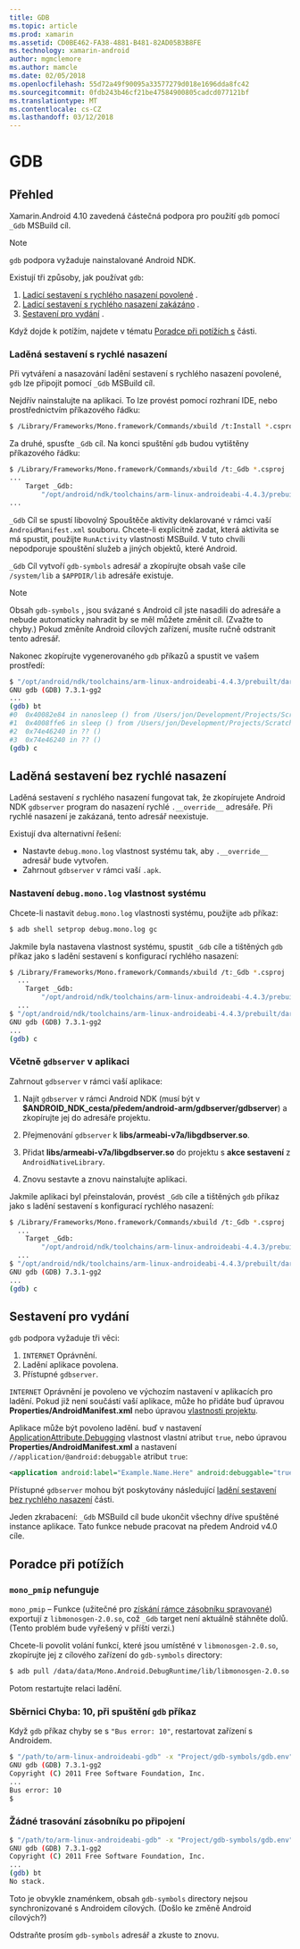 ```yaml
---
title: GDB
ms.topic: article
ms.prod: xamarin
ms.assetid: CD0BE462-FA38-4881-B481-82AD05B3B8FE
ms.technology: xamarin-android
author: mgmclemore
ms.author: mamcle
ms.date: 02/05/2018
ms.openlocfilehash: 55d72a49f90095a33577279d018e1696dda8fc42
ms.sourcegitcommit: 0fdb243b46cf21be47584900805cadcd077121bf
ms.translationtype: MT
ms.contentlocale: cs-CZ
ms.lasthandoff: 03/12/2018
---
```

# <a name="gdb"></a>GDB

## <a name="overview"></a>Přehled

Xamarin.Android 4.10 zavedená částečná podpora pro použití `gdb` pomocí `_Gdb` MSBuild cíl. 

> [!NOTE]
> `gdb` podpora vyžaduje nainstalované Android NDK.

Existují tři způsoby, jak používat `gdb`:

1.  [Ladicí sestavení s rychlého nasazení povolené](#Debug_Builds_with_Fast_Deployment) .
1.  [Ladicí sestavení s rychlého nasazení zakázáno](#Debug_Builds_without_Fast_Deployment) .
1.  [Sestavení pro vydání](#Release_Builds) .


Když dojde k potížím, najdete v tématu [Poradce při potížích s](#Troubleshooting) části.

<a name="Debug_Builds_with_Fast_Deployment" />

### <a name="debug-builds-with-fast-deployment"></a>Laděná sestavení s rychlé nasazení

Při vytváření a nasazování ladění sestavení s rychlého nasazení povolené, `gdb` lze připojit pomocí `_Gdb` MSBuild cíl.

Nejdřív nainstalujte na aplikaci. To lze provést pomocí rozhraní IDE, nebo prostřednictvím příkazového řádku:

```bash
$ /Library/Frameworks/Mono.framework/Commands/xbuild /t:Install *.csproj
```

Za druhé, spusťte `_Gdb` cíl. Na konci spuštění `gdb` budou vytištěny příkazového řádku:

```bash
$ /Library/Frameworks/Mono.framework/Commands/xbuild /t:_Gdb *.csproj
...
    Target _Gdb:
        "/opt/android/ndk/toolchains/arm-linux-androideabi-4.4.3/prebuilt/darwin-x86/bin/arm-linux-androideabi-gdb" -x "/Users/jon/Development/Projects/Scratch.HelloXamarin20//gdb-symbols/gdb.env"
...
```

`_Gdb` Cíl se spustí libovolný Spouštěče aktivity deklarované v rámci vaší `AndroidManifest.xml` souboru. Chcete-li explicitně zadat, která aktivita se má spustit, použijte `RunActivity` vlastnosti MSBuild. V tuto chvíli nepodporuje spouštění služeb a jiných objektů, které Android.

`_Gdb` Cíl vytvoří `gdb-symbols` adresář a zkopírujte obsah vaše cíle `/system/lib` a `$APPDIR/lib` adresáře existuje.


> [!NOTE]
> Obsah `gdb-symbols` , jsou svázané s Android cíl jste nasadili do adresáře a nebude automaticky nahradit by se měl můžete změnit cíl. (Zvažte to chyby.) Pokud změníte Android cílových zařízení, musíte ručně odstranit tento adresář.

Nakonec zkopírujte vygenerovaného `gdb` příkazů a spustit ve vašem prostředí:

```bash
$ "/opt/android/ndk/toolchains/arm-linux-androideabi-4.4.3/prebuilt/darwin-x86/bin/arm-linux-androideabi-gdb" -x "/Users/jon/Development/Projects/Scratch.HelloXamarin20//gdb-symbols/gdb.env"
GNU gdb (GDB) 7.3.1-gg2
...
(gdb) bt
#0  0x40082e84 in nanosleep () from /Users/jon/Development/Projects/Scratch.HelloXamarin20/gdb-symbols/libc.so
#1  0x4008ffe6 in sleep () from /Users/jon/Development/Projects/Scratch.HelloXamarin20/gdb-symbols/libc.so
#2  0x74e46240 in ?? ()
#3  0x74e46240 in ?? ()
(gdb) c
```

<a name="Debug_Builds_without_Fast_Deployment" />

## <a name="debug-builds-without-fast-deployment"></a>Laděná sestavení bez rychlé nasazení

Laděná sestavení *s* rychlého nasazení fungovat tak, že zkopírujete Android NDK `gdbserver` program do nasazení rychlé `.__override__` adresáře. Při rychlé nasazení je zakázaná, tento adresář neexistuje.

Existují dva alternativní řešení:

-   Nastavte `debug.mono.log` vlastnost systému tak, aby `.__override__` adresář bude vytvořen.
-   Zahrnout `gdbserver` v rámci vaší `.apk`.

### <a name="setting-the-debugmonolog-system-property"></a>Nastavení `debug.mono.log` vlastnost systému

Chcete-li nastavit `debug.mono.log` vlastnosti systému, použijte `adb` příkaz:

```bash
$ adb shell setprop debug.mono.log gc
```

Jakmile byla nastavena vlastnost systému, spustit `_Gdb` cíle a tištěných `gdb` příkaz jako s ladění sestavení s konfigurací rychlého nasazení:

```bash
$ /Library/Frameworks/Mono.framework/Commands/xbuild /t:_Gdb *.csproj
  ...
    Target _Gdb:
        "/opt/android/ndk/toolchains/arm-linux-androideabi-4.4.3/prebuilt/darwin-x86/bin/arm-linux-androideabi-gdb" -x "/Users/jon/Development/Projects/Scratch.HelloXamarin20//gdb-symbols/gdb.env"
  ...
$ "/opt/android/ndk/toolchains/arm-linux-androideabi-4.4.3/prebuilt/darwin-x86/bin/arm-linux-androideabi-gdb" -x "/Users/jon/Development/Projects/Scratch.HelloXamarin20//gdb-symbols/gdb.env"
GNU gdb (GDB) 7.3.1-gg2
...
(gdb) c
```


### <a name="including-gdbserver-in-your-app"></a>Včetně `gdbserver` v aplikaci

Zahrnout `gdbserver` v rámci vaší aplikace:

1. Najít `gdbserver` v rámci Android NDK (musí být v **$ANDROID\_NDK\_cesta/předem/android-arm/gdbserver/gdbserver**) a zkopírujte jej do adresáře projektu.

2. Přejmenování `gdbserver` k **libs/armeabi-v7a/libgdbserver.so**.

3. Přidat **libs/armeabi-v7a/libgdbserver.so** do projektu s **akce sestavení** z `AndroidNativeLibrary`.

4. Znovu sestavte a znovu nainstalujte aplikaci.

Jakmile aplikaci byl přeinstalován, provést `_Gdb` cíle a tištěných `gdb` příkaz jako s ladění sestavení s konfigurací rychlého nasazení:

```bash
$ /Library/Frameworks/Mono.framework/Commands/xbuild /t:_Gdb *.csproj
  ...
    Target _Gdb:
        "/opt/android/ndk/toolchains/arm-linux-androideabi-4.4.3/prebuilt/darwin-x86/bin/arm-linux-androideabi-gdb" -x "/Users/jon/Development/Projects/Scratch.HelloXamarin20//gdb-symbols/gdb.env"
  ...
$ "/opt/android/ndk/toolchains/arm-linux-androideabi-4.4.3/prebuilt/darwin-x86/bin/arm-linux-androideabi-gdb" -x "/Users/jon/Development/Projects/Scratch.HelloXamarin20//gdb-symbols/gdb.env"
GNU gdb (GDB) 7.3.1-gg2
...
(gdb) c
```

<a name="Release_Builds" />

## <a name="release-builds"></a>Sestavení pro vydání

`gdb` podpora vyžaduje tři věci:

1.  `INTERNET` Oprávnění.
2.  Ladění aplikace povolena.
3.  Přístupné `gdbserver`.

`INTERNET` Oprávnění je povoleno ve výchozím nastavení v aplikacích pro ladění. Pokud již není součástí vaší aplikace, může ho přidáte buď úpravou **Properties/AndroidManifest.xml** nebo úpravou [vlastnosti projektu](https://developer.xamarin.com/recipes/android/general/projects/add_permissions_to_android_manifest/).

Aplikace může být povoleno ladění. buď v nastavení [ApplicationAttribute.Debugging](https://developer.xamarin.com/api/property/Android.App.ApplicationAttribute.Debuggable/) vlastnost vlastní atribut `true`, nebo úpravou **Properties/AndroidManifest.xml** a nastavení `//application/@android:debuggable` atribut `true`:

```xml
<application android:label="Example.Name.Here" android:debuggable="true">
```

Přístupné `gdbserver` mohou být poskytovány následující [ladění sestavení bez rychlého nasazení](#Debug_Builds_without_Fast_Deployment) části.

Jeden zkrabacení: `_Gdb` MSBuild cíl bude ukončit všechny dříve spuštěné instance aplikace. Tato funkce nebude pracovat na předem Android v4.0 cíle.

<a name="Troubleshooting" />

## <a name="troubleshooting"></a>Poradce při potížích

### <a name="monopmip-doesnt-work"></a>`mono_pmip` nefunguje

`mono_pmip` – Funkce (užitečné pro [získání rámce zásobníku spravované](http://www.mono-project.com/Debugging#Debugging_with_GDB)) exportují z `libmonosgen-2.0.so`, což `_Gdb` target není aktuálně stáhněte dolů. (Tento problém bude vyřešený v příští verzi.)

Chcete-li povolit volání funkcí, které jsou umístěné v `libmonosgen-2.0.so`, zkopírujte jej z cílového zařízení do `gdb-symbols` directory:

```bash
$ adb pull /data/data/Mono.Android.DebugRuntime/lib/libmonosgen-2.0.so Project/gdb-symbols
```

Potom restartujte relaci ladění.

### <a name="bus-error-10-when-running-the-gdb-command"></a>Sběrnici Chyba: 10, při spuštění `gdb` příkaz

Když `gdb` příkaz chyby se s `"Bus error: 10"`, restartovat zařízení s Androidem.

```bash
$ "/path/to/arm-linux-androideabi-gdb" -x "Project/gdb-symbols/gdb.env"
GNU gdb (GDB) 7.3.1-gg2
Copyright (C) 2011 Free Software Foundation, Inc.
...
Bus error: 10
$
```

### <a name="no-stack-trace-after-attach"></a>Žádné trasování zásobníku po připojení

```bash
$ "/path/to/arm-linux-androideabi-gdb" -x "Project/gdb-symbols/gdb.env"
GNU gdb (GDB) 7.3.1-gg2
Copyright (C) 2011 Free Software Foundation, Inc.
...
(gdb) bt
No stack.
```

Toto je obvykle znaménkem, obsah `gdb-symbols` directory nejsou synchronizované s Androidem cílových. (Došlo ke změně Android cílových?)

Odstraňte prosím `gdb-symbols` adresář a zkuste to znovu.

